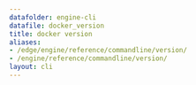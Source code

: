 ```yaml
---
datafolder: engine-cli
datafile: docker_version
title: docker version
aliases:
- /edge/engine/reference/commandline/version/
- /engine/reference/commandline/version/
layout: cli
---
```


<!--
This page is automatically generated from Docker's source code. If you want to
suggest a change to the text that appears here, open a ticket or pull request
in the source repository on GitHub:

https://github.com/docker/cli
-->
